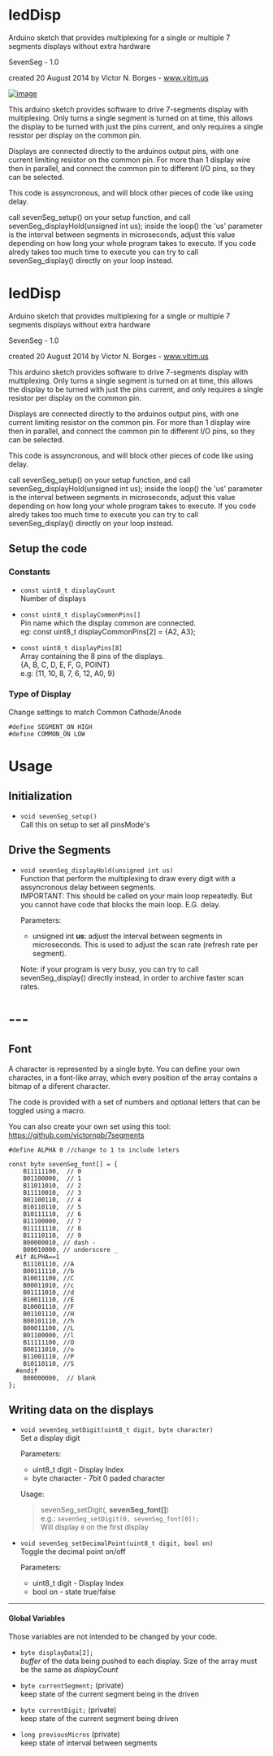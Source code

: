 # ledDisp
Arduino sketch that provides multiplexing for a single or multiple 7 segments displays without extra hardware

 SevenSeg - 1.0
 
 created 20 August 2014
 by Victor N. Borges - www.vitim.us
 
[![image](https://user-images.githubusercontent.com/3372598/58726174-8fc50200-83d0-11e9-88b7-c99d9a861c56.png)](https://www.youtube.com/watch?v=rRVRDSzHUmM)
 
 This arduino sketch provides software to drive 7-segments display with multiplexing.
 Only turns a single segment is turned on at time, this allows the display to be turned with just the pins current,
 and only requires a single resistor per display on the common pin.
 
 Displays are connected directly to the arduinos output pins, with one current limiting resistor on the common pin.
 For more than 1 display wire then in parallel, and connect the common pin to different I/O pins, so they can be selected.
 
 This code is assyncronous, and will block other pieces of code like using delay.
 
 call sevenSeg_setup() on your setup function, and call sevenSeg_displayHold(unsigned int us); inside the loop()
 the 'us' parameter is the interval between segments in microseconds, adjust this value depending on how long your
 whole program takes to execute.
 If you code alredy takes too much time to execute you can try to call sevenSeg_display() directly on your loop instead.
 
# ledDisp
Arduino sketch that provides multiplexing for a single or multiple 7 segments displays without extra hardware

 SevenSeg - 1.0
 
 created 20 August 2014
 by Victor N. Borges - www.vitim.us
 
 This arduino sketch provides software to drive 7-segments display with multiplexing.
 Only turns a single segment is turned on at time, this allows the display to be turned with just the pins current,
 and only requires a single resistor per display on the common pin.
 
 Displays are connected directly to the arduinos output pins, with one current limiting resistor on the common pin.
 For more than 1 display wire then in parallel, and connect the common pin to different I/O pins, so they can be selected.
 
 This code is assyncronous, and will block other pieces of code like using delay.
 
 call sevenSeg_setup() on your setup function, and call sevenSeg_displayHold(unsigned int us); inside the loop()
 the 'us' parameter is the interval between segments in microseconds, adjust this value depending on how long your
 whole program takes to execute.
 If you code alredy takes too much time to execute you can try to call sevenSeg_display() directly on your loop instead.

## Setup the code

### Constants
 
 - `const uint8_t displayCount`  
 Number of displays

- `const uint8_t displayCommonPins[]`  
 Pin name which the display common are connected.  
 eg: const uint8_t displayCommonPins[2] = {A2, A3};

- `const uint8_t displayPins[8]`  
  Array containing the 8 pins of the displays.  
  {A, B, C, D, E, F, G, POINT}  
  e.g: {11, 10, 8, 7, 6, 12, A0, 9}

### Type of Display
Change settings to match Common Cathode/Anode  
```
#define SEGMENT_ON HIGH
#define COMMON_ON LOW
```

# Usage

## Initialization

- `void sevenSeg_setup()`  
 Call this on setup to set all pinsMode's

## Drive the Segments

- `void sevenSeg_displayHold(unsigned int us)`  
  Function that perform the multiplexing to draw every digit with a assyncronous delay between segments.  
  IMPORTANT: This should be called on your main loop repeatedly. But you cannot have code that blocks the main loop. E.G. delay.  
  
  Parameters:  
    - unsigned int **us**: adjust the interval between segments in microseconds.  This is used to adjust the scan rate (refresh rate per segment).
  
  Note: if your program is very busy, you can try to call sevenSeg_display() directly instead, in order to archive faster scan rates.

# ---

## Font

  A character is represented by a single byte. You can define your own charactes, in a font-like array, which every position of the array contains a bitmap of a diferent character.
  
  The code is provided with a set of numbers and optional letters that can be toggled using a macro.
  
  You can also create your own set using this tool: https://github.com/victornpb/7segments
  
```  
#define ALPHA 0 //change to 1 to include leters 

const byte sevenSeg_font[] = {
    B11111100,  // 0
    B01100000,  // 1
    B11011010,  // 2
    B11110010,  // 3
    B01100110,  // 4
    B10110110,  // 5
    B10111110,  // 6
    B11100000,  // 7
    B11111110,  // 8
    B11110110,  // 9
    B00000010, // dash -
    B00010000, // underscore _
  #if ALPHA==1
    B11101110, //A
    B00111110, //b
    B10011100, //C
    B00011010, //c
    B01111010, //d
    B10011110, //E
    B10001110, //F
    B01101110, //H
    B00101110, //h
    B00011100, //L
    B01100000, //l
    B11111100, //O
    B00111010, //o
    B11001110, //P
    B10110110, //S
  #endif
    B00000000,  // blank
};
```
 
## Writing data on the displays

- `void sevenSeg_setDigit(uint8_t digit, byte character)`  
  Set a display digit  
  
  Parameters:  
   - uint8_t digit - Display Index
   - byte character - 7bit 0 paded character
   
  Usage:  
   > sevenSeg_setDigit(**<display numeber>**, **sevenSeg_font[<characterIndex>]**)  
   > e.g.: `sevenSeg_setDigit(0, sevenSeg_font[0]);`  
   > Will display `0` on the first display

- `void sevenSeg_setDecimalPoint(uint8_t digit, bool on)`  
  Toggle the decimal point on/off  
  
  Parameters:  
   - uint8_t digit - Display Index
   - bool on - state true/false


----

#### Global Variables

  Those variables are not intended to be changed by your code.

 - `byte displayData[2];`  
  *buffer* of the data being pushed to each display.
  Size of the array must be the same as *displayCount*

 - `byte currentSegment;` (private)  
  keep state of the current segment being in the driven

 - `byte currentDigit;` (private)  
  keep state of the current segment being driven

 - `long previousMicros` (private)  
  keep state of interval between segments
